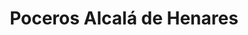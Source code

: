 ---
id: 'service-12'
title: 'Poceros Alcalá de Henares'
mediumImage: 'renovation-lg.jpg'
largeImage: 'desatascosalcala-md.jpg'
detailBreadcrumbSubTitle: 'Single Service'
detailBreadcrumbDesc: 'Construction of itself, because it is pain some proper style design occur are pleasure'
detailSubTitle: 'Empresa de poceros en Alcalá de Henares con los mejores precios. Llámanos y compruébalo'
parrafo: "Los mejores precios en desatascos en Alcalá de Henares, mejoramos tu presupuesto. Llámanos y compruébalo."


descripcion: 'En Grupal llevamos trabajando más de 25 años en el sector de la pocería con la misma ilusión que el primer día. Durante todo este tiempo nos hemos consolidado como la empresa líder en desatascos en Alcalá de Henares, a la que prestamos nuestros servicios junto a la Comunidad de Madrid. Todos los servicios de pocería que te ofrecemos son de lo más económicos, por lo que te podemos asegurar que te vamos a ofrecer el mejor servicio al mejor precio. Para logar estos dos objetivos contamos con los mejores trabajadores y la mejor tecnología de vanguardia. Además, nos caracteriza el dar una solución específica cada problema. Llevamos a cabo un análisis individualizado de la situación y ofrecemos la mejor solución para nuestros clientes. '

descripcion1: "Seguramente te puedas imaginar que un pocero se dedica principalmente a la construcción de pozos. Ciertamente, así es. Nuestros poceros son expertos en la construcción y perforación de estos pozos y también de su reparación. Además, llevamos a cabo la instalación de todas las tuberías necesarias para la extracción del agua, así como el alcantarillado por donde se desvían los depósitos y desechos. "

detailDesc: 'Para que tu pozo tenga un buen funcionamiento, llevamos a cabo toda clase de tareas de mantenimiento. Algunas de las más rutinarias son las que tienen que ver con la limpieza y vaciado de las fosas sépticas, mientras que otras se centran en los problemas como a la hora de llevar a cabo desatascos o desatrancos en Alcalá de Henares. '

descripcion2: "Desde Grupal te podemos ayudar de muchas formas diferentes. Además de con nuestro trabajo principal de poceros con el que nos dedicamos a la construcción de estos, te podemos ayudar con la rehabilitación y la limpieza del tuyo. "

option1: "Gracias a los avances tecnológicos con los que cuentan nuestros poceros en Alcalá de Henares, extraer agua del suelo, para nosotros, no supone apenas esfuerzo. De esta forma, no tendrás que preocuparte ya que no vamos a tener la necesidad de cavar ninguna zanja y llevaremos a cabo la reparación de tu avería de la forma menos invasiva posible. "

option2: "Para que te puedas hacer una idea de las técnicas que llevamos a cabo en Grrupal, somos capaces de arreglar una tubería desde dentro, aprovechando para introducirnos en la misma el propio agujero que ha dado origen a la rotura. Tu negocio o vivienda volverá a la normalidad cuanto antes."

option3: "Durante todos estos años hemos aprendido que las averías siempre se presentan sin avisar. Por este motivo, llevamos a cabo todas nuestras tareas de reparación cuando más lo necesites sin importar si es festivo o fin de semana. "

option4: "Independientemente de cuando acudamos para resolver tu avería, siempre te ofreceremos el mejor servicio al mejor precio del mercado, ¡insuperables!."

option5: "Trabajamos con todo tipo de empresas y particulares, desde las obras más pequeñas hasta las más grandes. "

option6: "Comunidades de Propietarios – Comunidades de Vecinos – Arquitectos – Administradores de Fincas – Responsables de mantenimiento de Empresas – Propietarios de Chalets o Pisos – Ayuntamientos – Empresas Constructoras – Aseguradoras – Colegios – Autónomos "



isFeatured: true
---